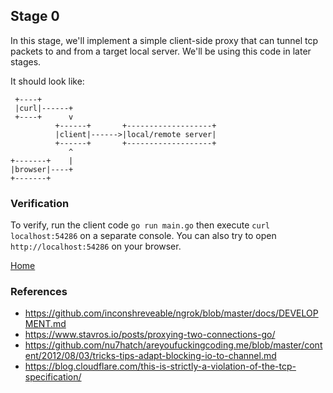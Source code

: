## Stage 0

In this stage, we'll implement a simple client-side proxy that can tunnel tcp packets to and from a target local server. We'll be using this code in later stages.

It should look like:

```
 +----+
 |curl|------+
 +----+      v
          +------+       +-------------------+
          |client|------>|local/remote server|
          +------+       +-------------------+
             ^
+-------+    |
|browser|----+
+-------+
```

### Verification

To verify, run the client code `go run main.go` then execute `curl localhost:54286` on a separate console. You can also try to open `http://localhost:54286` on your browser.

[Home](../README.md)

### References

* https://github.com/inconshreveable/ngrok/blob/master/docs/DEVELOPMENT.md
* https://www.stavros.io/posts/proxying-two-connections-go/
* https://github.com/nu7hatch/areyoufuckingcoding.me/blob/master/content/2012/08/03/tricks-tips-adapt-blocking-io-to-channel.md
* https://blog.cloudflare.com/this-is-strictly-a-violation-of-the-tcp-specification/
